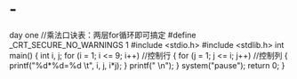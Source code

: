 # -
day one
//乘法口诀表：两层for循环即可搞定
#define _CRT_SECURE_NO_WARNINGS 1
#include <stdio.h>
#include <stdlib.h>
int main()
{
	int i, j;
	for (i = 1; i <= 9; i++)       //控制行
	{
		for (j = 1; j <= i; j++)   //控制列
		{
			printf("%d*%d=%d \t", i, j, i*j);
		}
		printf(" \n");
	}
	system("pause");
	return 0;
}

